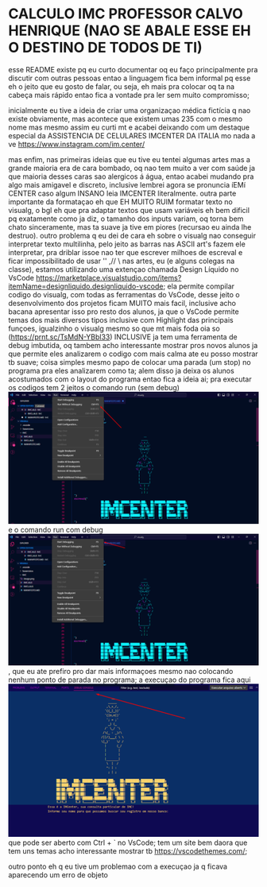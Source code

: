 # **CALCULO IMC PROFESSOR CALVO HENRIQUE (NAO SE ABALE ESSE EH O DESTINO DE TODOS DE TI)**

esse README existe pq eu curto documentar oq eu faço principalmente pra discutir com outras pessoas entao a linguagem fica bem informal pq esse eh o jeito que eu gosto de falar, ou seja, eh mais pra colocar oq ta na cabeça mais rápido entao fica a vontade pra ler sem muito compromisso;

inicialmente eu tive a ideia de criar uma organizaçao médica fictícia q nao existe obviamente, mas acontece que existem umas 235 com o mesmo nome mas mesmo assim eu curti mt e acabei deixando com um destaque especial da ASSISTENCIA DE CELULARES IMCENTER DA ITALIA mo nada a ve
https://www.instagram.com/im.center/

mas enfim, nas primeiras ideias que eu tive eu tentei algumas artes mas a grande maioria era de cara bombado, oq nao tem muito a ver com saúde ja que maioria desses caras sao alergicos á água, entao acabei mudando pra algo mais amigavel e discreto, inclusive lembrei agora se pronuncia íEMí CENTER caso algum INSANO leia IMCENTER literalmente. outra parte importante da formataçao eh que EH MUITO RUIM formatar texto no visualg, o bgl eh que pra adaptar textos que usam variáveis eh bem dificil pq exatamente como ja diz, o tamanho dos inputs variam, oq torna bem chato sinceramente, mas ta suave ja tive em piores (recursao eu ainda lhe destruo).
outro problema q eu dei de cara eh sobre o visualg nao conseguir interpretar texto multilinha, pelo jeito as barras nas ASCII art's fazem ele interpretar, pra driblar issoe nao ter que escrever milhoes de escreval e ficar impossibilitado de usar ''  ,// \\ nas artes, eu (e alguns colegas na classe), estamos utilizando uma extençao chamada Design Líquido no VsCode 
https://marketplace.visualstudio.com/items?itemName=designliquido.designliquido-vscode;
ela permite compilar codigo do visualg, com todas as ferramentas do VsCode, desse jeito o desenvolvimento dos projetos ficam MUITO mais facil, inclusive acho bacana apresentar isso pro resto dos alunos, ja que o VsCode permite temas dos mais diversos tipos inclusive com Highlight das principais funçoes, igualzinho o visualg mesmo so que mt mais foda oia so (https://prnt.sc/TsMdN-YBbl33) INCLUSIVE ja tem uma ferramenta de debug imbutida, oq tambem acho interessante mostrar pros novos alunos ja que permite eles analizarem o codigo com mais calma ate eu posso mostrar tb suave; coisa simples mesmo papo de colocar uma parada (um stop) no programa pra eles analizarem como ta; alem disso ja deixa os alunos acostumados com o layout do programa entao fica a ideia ai; pra executar os codigos tem 2 jeitos o comando run (sem debug) ![run sem debug](image.png) e o comando run com debug ![run com debug](image-1.png), que eu ate prefiro pro dar mais informaçoes mesmo nao colocando nenhum ponto de parada no programa; a execuçao do programa fica aqui ![debug console](image-2.png) que pode ser aberto com Ctrl + ` no VsCode; tem um site bem daora que tem uns temas acho interessante mostrar tb https://vscodethemes.com/;

outro ponto eh q eu tive um problemao com a execuçao ja q ficava aparecendo um erro de objeto 